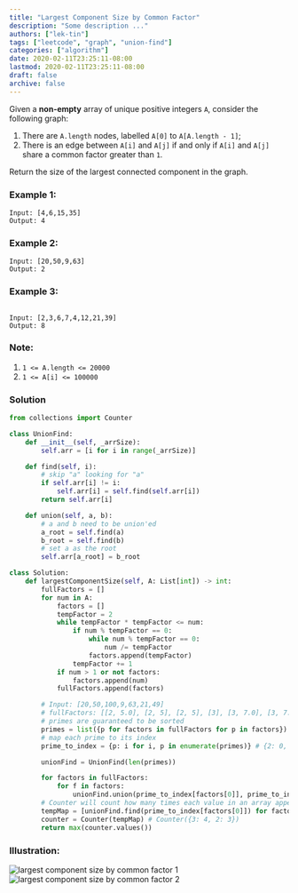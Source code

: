```yaml
---
title: "Largest Component Size by Common Factor"
description: "Some description ..."
authors: ["lek-tin"]
tags: ["leetcode", "graph", "union-find"]
categories: ["algorithm"]
date: 2020-02-11T23:25:11-08:00
lastmod: 2020-02-11T23:25:11-08:00
draft: false
archive: false
---
```

Given a **non-empty** array of unique positive integers `A`, consider the following graph:  
1. There are `A.length` nodes, labelled `A[0]` to `A[A.length - 1]`;
2. There is an edge between `A[i]` and `A[j]` if and only if `A[i]` and `A[j]` share a common factor greater than `1`.

Return the size of the largest connected component in the graph.  

### Example 1:
```
Input: [4,6,15,35]
Output: 4
```

### Example 2:
```
Input: [20,50,9,63]
Output: 2
```

### Example 3:
```

Input: [2,3,6,7,4,12,21,39]
Output: 8
```

### Note:
1. `1 <= A.length <= 20000`
2. `1 <= A[i] <= 100000`

### Solution
```python
from collections import Counter

class UnionFind:
    def __init__(self, _arrSize):
        self.arr = [i for i in range(_arrSize)]

    def find(self, i):
        # skip "a" looking for "a"
        if self.arr[i] != i:
            self.arr[i] = self.find(self.arr[i])
        return self.arr[i]

    def union(self, a, b):
        # a and b need to be union'ed
        a_root = self.find(a)
        b_root = self.find(b)
        # set a as the root
        self.arr[a_root] = b_root

class Solution:
    def largestComponentSize(self, A: List[int]) -> int:
        fullFactors = []
        for num in A:
            factors = []
            tempFactor = 2
            while tempFactor * tempFactor <= num:
                if num % tempFactor == 0:
                    while num % tempFactor == 0:
                        num /= tempFactor
                    factors.append(tempFactor)
                tempFactor += 1
            if num > 1 or not factors:
                factors.append(num)
            fullFactors.append(factors)

        # Input: [20,50,100,9,63,21,49]
        # fullFactors: [[2, 5.0], [2, 5], [2, 5], [3], [3, 7.0], [3, 7.0], [7]]
        # primes are guaranteed to be sorted
        primes = list({p for factors in fullFactors for p in factors})
        # map each prime to its index
        prime_to_index = {p: i for i, p in enumerate(primes)} # {2: 0, 3: 1, 5.0: 2, 7.0: 3}

        unionFind = UnionFind(len(primes))

        for factors in fullFactors:
            for f in factors:
                unionFind.union(prime_to_index[factors[0]], prime_to_index[f])
        # Counter will count how many times each value in an array appears.
        tempMap = [unionFind.find(prime_to_index[factors[0]]) for factors in fullFactors] # [2, 2, 2, 3, 3, 3, 3]
        counter = Counter(tempMap) # Counter({3: 4, 2: 3})
        return max(counter.values())
```

### Illustration:
![largest component size by common factor 1](/img/post/largest-component-size-by-common-factor-1.jpg)
![largest component size by common factor 2](/img/post/largest-component-size-by-common-factor-2.jpg)